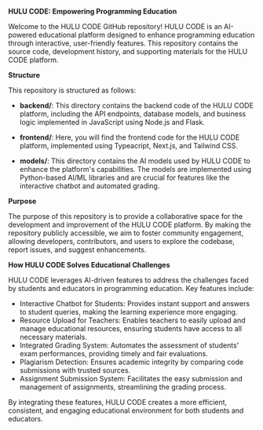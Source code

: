   ****HULU CODE: Empowering Programming Education****

Welcome to the HULU CODE GitHub repository! HULU CODE is an AI-powered educational platform designed to enhance programming education through interactive, user-friendly features. This repository contains the source code, development history, and supporting materials for the HULU CODE platform.

  ****Structure****

This repository is structured as follows:

 - **backend/**: This directory contains the backend code of the HULU CODE platform, including the API endpoints, database models, and business logic implemented in JavaScript using Node.js and Flask.
 
 - **frontend/**: Here, you will find the frontend code for the HULU CODE platform, implemented using Typeacript, Next.js, and Tailwind CSS. 
 
 - **models/**: This directory contains the AI models used by HULU CODE to enhance the platform's capabilities. The models are implemented using Python-based AI/ML libraries and are crucial for features like the interactive chatbot and automated grading.

  ****Purpose****

The purpose of this repository is to provide a collaborative space for the development and improvement of the HULU CODE platform. By making the repository publicly accessible, we aim to foster community engagement, allowing developers, contributors, and users to explore the codebase, report issues, and suggest enhancements.

  ****How HULU CODE Solves Educational Challenges****

HULU CODE leverages AI-driven features to address the challenges faced by students and educators in programming education. Key features include:


  - Interactive Chatbot for Students: Provides instant support and answers to student queries, making the learning experience more engaging.
  - Resource Upload for Teachers: Enables teachers to easily upload and manage educational resources, ensuring students have access to all necessary materials.
  - Integrated Grading System: Automates the assessment of students' exam performances, providing timely and fair evaluations.
  - Plagiarism Detection: Ensures academic integrity by comparing code submissions with trusted sources.
  - Assignment Submission System: Facilitates the easy submission and management of assignments, streamlining the grading process.

By integrating these features, HULU CODE creates a more efficient, consistent, and engaging educational environment for both students and educators.
